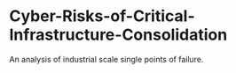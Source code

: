 # Cyber-Risks-of-Critical-Infrastructure-Consolidation
An analysis of industrial scale single points of failure.
